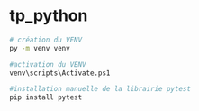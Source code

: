 # tp_python

```bash
# création du VENV
py -m venv venv
```

```bash
#activation du VENV
venv\scripts\Activate.ps1
```

```bash
#installation manuelle de la librairie pytest
pip install pytest
```
